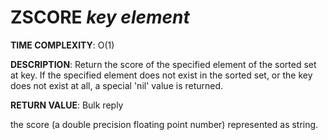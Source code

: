 # ZSCORE *key element*

**TIME COMPLEXITY**:
O(1)

**DESCRIPTION**:
Return the score of the specified element of the sorted set at key. If the
specified element does not exist in the sorted set, or the key does not exist
at all, a special 'nil' value is returned.

**RETURN VALUE**:
Bulk reply

the score (a double precision floating point number) represented as string.
